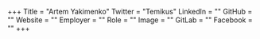 +++
Title = "Artem Yakimenko"
Twitter = "Temikus"
LinkedIn = ""
GitHub = ""
Website = ""
Employer = ""
Role = ""
Image = ""
GitLab = ""
Facebook = ""
+++
